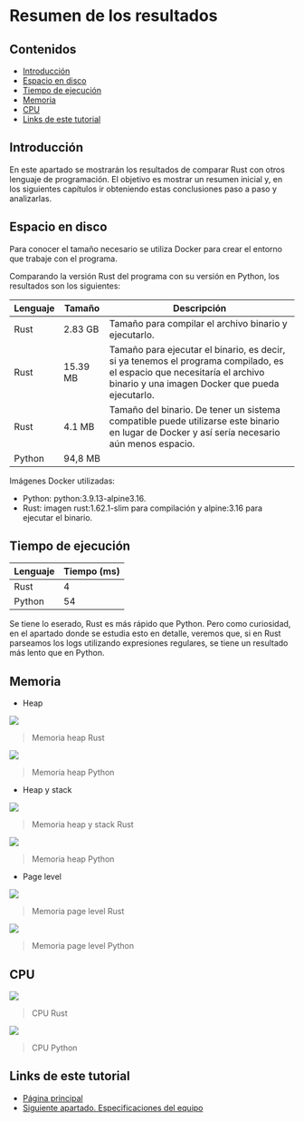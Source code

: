 # Resumen de los resultados

## Contenidos

- [Introducción](#introducción)
- [Espacio en disco](#espacio-en-disco)
- [Tiempo de ejecución](#tiempo-de-ejecución)
- [Memoria](#memoria)
- [CPU](#cpu)
- [Links de este tutorial](#links-de-este-tutorial)

## Introducción

En este apartado se mostrarán los resultados de comparar Rust con otros lenguaje de programación. El objetivo es mostrar un resumen inicial y, en los siguientes capítulos ir obteniendo estas conclusiones paso a paso y analizarlas.

## Espacio en disco

Para conocer el tamaño necesario se utiliza Docker para crear el entorno que trabaje con el programa.

Comparando la versión Rust del programa con su versión en Python, los resultados son los siguientes:

Lenguaje | Tamaño    | Descripción
---------|-----------|--------------------------------------------------
Rust     | 2.83 GB   | Tamaño para compilar el archivo binario y ejecutarlo.
Rust     | 15.39 MB  | Tamaño para ejecutar el binario, es decir, si ya tenemos el programa compilado, es el espacio que necesitaría el archivo binario y una imagen Docker que pueda ejecutarlo.
Rust     | 4.1 MB    | Tamaño del binario. De tener un sistema compatible puede utilizarse este binario en lugar de Docker y así sería necesario aún menos espacio.
Python   | 94,8 MB   |

Imágenes Docker utilizadas:

- Python: python:3.9.13-alpine3.16.
- Rust: imagen rust:1.62.1-slim para compilación y alpine:3.16 para ejecutar el binario.

## Tiempo de ejecución

Lenguaje | Tiempo (ms)
---------|------------
Rust     |   4
Python   |   54

Se tiene lo eserado, Rust es más rápido que Python. Pero como curiosidad, en el apartado donde se estudia esto en detalle, veremos que, si en Rust parseamos los logs utilizando expresiones regulares, se tiene un resultado más lento que en Python.

## Memoria

- Heap

![](metrics-memory-massif-rust-heap-only.png)

> Memoria heap Rust

![](metrics-memory-massif-python-heap-only.png)

> Memoria heap Python

- Heap y stack

![](metrics-memory-massif-rust-add_stacks.png)

> Memoria heap y stack Rust

![](metrics-memory-massif-python-add_stacks.png)

> Memoria heap Python

- Page level

![](metrics-memory-massif-rust-add-pages-as-heap.png)

> Memoria page level Rust

![](metrics-memory-massif-python-add-pages-as-heap.png)

> Memoria page level Python

## CPU

![](metrics-cpu-rust.png)

> CPU Rust

![](metrics-cpu-python.png)

> CPU Python

## Links de este tutorial

- [Página principal](introduction.html)
- [Siguiente apartado. Especificaciones del equipo](03-host-specifications.html)

